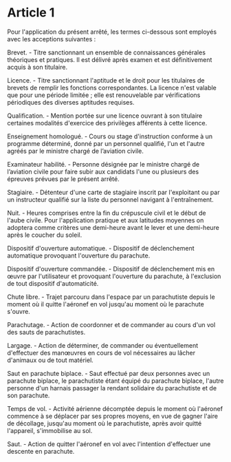 # Article 1

Pour l'application du présent arrêté, les termes ci-dessous sont employés avec les acceptions suivantes :

Brevet. - Titre sanctionnant un ensemble de connaissances générales théoriques et pratiques. Il est délivré après examen et est définitivement acquis à son titulaire.

Licence. - Titre sanctionnant l'aptitude et le droit pour les titulaires de brevets de remplir les fonctions correspondantes. La licence n'est valable que pour une période limitée ; elle est renouvelable par vérifications périodiques des diverses aptitudes requises.

Qualification. - Mention portée sur une licence ouvrant à son titulaire certaines modalités d'exercice des privilèges afférents à cette licence.

Enseignement homologué. - Cours ou stage d'instruction conforme à un programme déterminé, donné par un personnel qualifié, l'un et l'autre agréés par le ministre chargé de l’aviation civile.

Examinateur habilité. - Personne désignée par le ministre chargé de l’aviation civile pour faire subir aux candidats l'une ou plusieurs des épreuves prévues par le présent arrêté.

Stagiaire. - Détenteur d'une carte de stagiaire inscrit par l'exploitant ou par un instructeur qualifié sur la liste du personnel navigant à l'entraînement.

Nuit. - Heures comprises entre la fin du crépuscule civil et le début de l'aube civile. Pour l'application pratique et aux latitudes moyennes on adoptera comme critères une demi-heure avant le lever et une demi-heure après le coucher du soleil.

Dispositif d'ouverture automatique. - Dispositif de déclenchement automatique provoquant l'ouverture du parachute.

Dispositif d'ouverture commandée. - Dispositif de déclenchement mis en œuvre par l'utilisateur et provoquant l'ouverture du parachute, à l'exclusion de tout dispositif d'automaticité.

Chute libre. - Trajet parcouru dans l'espace par un parachutiste depuis le moment où il quitte l'aéronef en vol jusqu'au moment où le parachute s'ouvre.

Parachutage. - Action de coordonner et de commander au cours d'un vol des sauts de parachutistes.

Largage. - Action de déterminer, de commander ou éventuellement d'effectuer des manœuvres en cours de vol nécessaires au lâcher d'animaux ou de tout matériel.

Saut en parachute biplace. - Saut effectué par deux personnes avec un parachute biplace, le parachutiste étant équipé du parachute biplace, l'autre personne d'un harnais passager la rendant solidaire du parachutiste et de son parachute.

Temps de vol. - Activité aérienne décomptée depuis le moment où l'aéronef commence à se déplacer par ses propres moyens, en vue de gagner l'aire de décollage, jusqu'au moment où le parachutiste, après avoir quitté l'appareil, s'immobilise au sol.

Saut. - Action de quitter l'aéronef en vol avec l'intention d'effectuer une descente en parachute.
